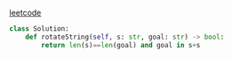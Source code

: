[leetcode](https://leetcode-cn.com/problems/rotate-string/submissions/)
```python
class Solution:
    def rotateString(self, s: str, goal: str) -> bool:
        return len(s)==len(goal) and goal in s+s 
```